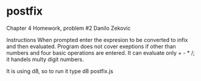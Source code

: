 # postfix
Chapter 4 Homework, problem #2 Danilo Zekovic

Instructions
When prompted enter the expresion to be converted to infix and then evaluated.
Program does not cover exeptions if other than numbers and four basic
operations are entered. It can evaluate only + - * /; it handels multy digit 
numbers.

It is using d8, so to run it type d8 postfix.js

